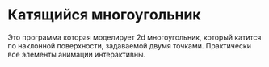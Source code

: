 # Катящийся многоугольник
Это программа которая моделирует 2d многоугольник, который катится по наклонной поверхности, задаваемой двумя точками. Практически все элементы анимации интерактивны.
